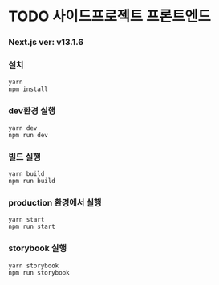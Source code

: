 # TODO 사이드프로젝트 프론트엔드

### Next.js ver: v13.1.6

### 설치
```
yarn 
npm install
```

### dev환경 실행
```
yarn dev
npm run dev
```


### 빌드 실행
```
yarn build
npm run build
```


### production 환경에서 실행
```
yarn start
npm run start
```

### storybook 실행
```
yarn storybook
npm run storybook
```
